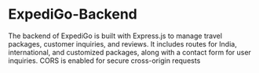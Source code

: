 # ExpediGo-Backend
 The backend of ExpediGo is built with Express.js to manage travel packages, customer inquiries, and reviews. It includes routes for India, international, and customized packages, along with a contact form for user inquiries. CORS is enabled for secure cross-origin requests
